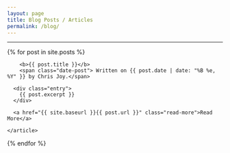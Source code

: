 ```yaml
---
layout: page
title: Blog Posts / Articles
permalink: /blog/
---
```

<hr>
<div class="posts">
  {% for post in site.posts %}
    <article class="post">

    	<b>{{ post.title }}</b> 
    	<span class="date-post"> Written on {{ post.date | date: "%B %e, %Y" }} by Chris Joy.</span>
     
      <div class="entry">
        {{ post.excerpt }}
      </div>

      <a href="{{ site.baseurl }}{{ post.url }}" class="read-more">Read More</a>

    </article>
  {% endfor %}
</div>
